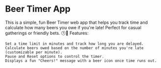 # Beer Timer App

This is a simple, fun Beer Timer web app that helps you track time and calculate how many beers you owe if you're late! Perfect for casual gatherings or friendly bets. 🕒🍺
Features:

    Set a time limit in minutes and track how long you are delayed.
    Calculate beers owed based on the number of minutes you're late (customizable per minute).
    Pause and Reset options to control the timer.
    Displays a fun "Cheers!" message with a beer icon once time runs out.
